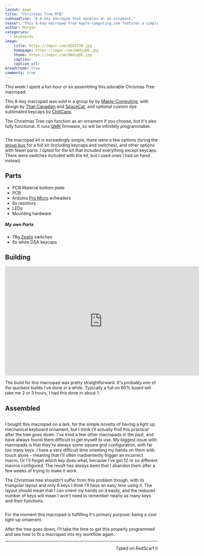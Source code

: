 ```yaml
---
layout: page
title: "Christmas Tree PCB"
subheadline: "A 6-key macropad that doubles as an ornament."
teaser: "This 6-key macropad from maple-computing.com features a simple design in the shape of a Christmas tree. Running QMK, it's a fully functional macropad and really great light-up ornament."
author: Morgan
categories:
  - keyboards
image:
    title: https://imgur.com/GEO255W.jpg
    homepage: https://imgur.com/UWdyqDE.jpg
    thumb: https://imgur.com/UWdyqDE.jpg
    caption:
    caption_url:
breadcrumb: true
comments: true
---
```



This week I spent a fun hour or so assembling this adorable Chrismas Tree macropad.

This 6-key macropad was sold in a group by by [Maple-Computing](https://www.maple-computing.com/), with design by [That-Canadian](https://www.reddit.com/user/That-Canadian) and [SpaceCat](https://spacecat.design/), and optional custom dye sublimated keycaps by [ChillCaps](http://chillcaps.win/).

The Christmas Tree can function as an ornament if you choose, but it's also fully functional. It runs [QMK](https://github.com/qmk/qmk_firmware/tree/master/keyboards/christmas_tree) firmware, so will be infinitely programmable.

<center>
<a href="https://imgur.com/xE8aPiE.jpg" data-fancybox>
	<img src="https://imgur.com/xE8aPiE.jpg" alt="" />
</a></center>

The macropad kit is exceedingly simple, there were a few options during the [group buy](https://www.reddit.com/r/MechanicalKeyboards/comments/7cqxpf/gb_christmas_tree_pcb_gb_now_live/?st=jbidi8lm&sh=0c4e2f39) for a full kit (including keycaps and switches), and other options with fewer parts. I opted for the kit that included everything except keycaps. There were switches included with the kit, but I used ones I had on hand instead.

## Parts

+ PCB Material bottom plate
+ PCB
+ Arduino [Pro Micro](https://www.sparkfun.com/products/12640) w/headers
+ 6x resistors
+ LEDs
+ Mounting hardware

##### My own Parts

+ 78g [Zealio](https://zealpc.net/collections/switches/products/zealio) switches
+ 6x white DSA keycaps

## Building

<div class="video-container"><iframe title="YouTube video player" class="youtube-player" type="text/html"
width="640" height="360" src="http://www.youtube.com/embed/ycS9kv-ioRA"
frameborder="0" allowFullScreen></iframe></div>

The build for this macropad was pretty straightforward. It's probably one of the quickest builds I've done in a while. Typically a full on 60% board will take me 2 or 3 hours, I had this done in about 1.

## Assembled

<center>
<a href="https://imgur.com/QGPnIgm.jpg" data-fancybox>
	<img src="https://imgur.com/QGPnIgm.jpg" alt="" />
</a></center>

I bought this macropad on a lark, for the simple novelty of having a light up mechanical keyboard ornament, but I think I'll actually find this practical after the tree goes down. I've tried a few other macropads in the past, and have always found them difficult to get myself to use. My biggest issue with macropads is that they're always some square grid configuration, with far too many keys. I have a very difficult time orienting my hands on them with touch alone - meaning that I'll often inadvertently trigger an incorrect macro. Or I'll forget which key does what, because I've got 12 or so different macros configured. The result has always been that I abandon them after a few weeks of trying to make it work.

The Christmas tree shouldn't suffer from this problem though, with its triangular layout and only 6 keys I think I'll have an easy time using it. The layout should mean that I can orient my hands on it easily, and the reduced number of keys will mean I won't need to remember nearly as many keys and their functions.

<center>
<a href="https://imgur.com/dFyxwcb.jpg" data-fancybox>
	<img src="https://imgur.com/dFyxwcb.jpg" alt="" />
</a></center>

For the moment this macropad is fulfilling it's primary purpose: being a cool light-up ornament.

After the tree goes down, I'll take the time to get this properly programmed and see how to fit a macropad into my workflow again.

---
<p align="right">Typed on RedScarf II</p>
